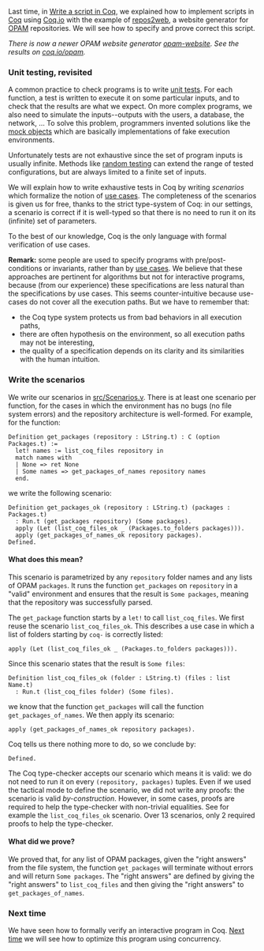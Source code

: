 Last time, in [Write a script in Coq](http://coq-blog.clarus.me/write-a-script-in-coq.html), we explained how to implement scripts in [Coq](https://coq.inria.fr/) using [Coq.io](http://coq.io/) with the example of [repos2web](https://github.com/clarus/repos2web), a website generator for [OPAM](http://opam.ocaml.org/) repositories. We will see how to specify and prove correct this script.

*There is now a newer OPAM website generator [opam-website](https://github.com/coq-io/opam-website). See the results on [coq.io/opam](http://coq.io/opam/).*

### Unit testing, revisited
A common practice to check programs is to write [unit tests](http://en.wikipedia.org/wiki/Unit_testing). For each function, a test is written to execute it on some particular inputs, and to check that the results are what we expect. On more complex programs, we also need to simulate the inputs--outputs with the users, a database, the network, ... To solve this problem, programmers invented solutions like the [mock objects](http://en.wikipedia.org/wiki/Mock_object) which are basically implementations of fake execution environments.

Unfortunately tests are not exhaustive since the set of program inputs is usually infinite. Methods like [random testing](http://en.wikipedia.org/wiki/Random_testing) can extend the range of tested configurations, but are always limited to a finite set of inputs.

We will explain how to write exhaustive tests in Coq by writing *scenarios* which formalize the notion of [use cases](http://en.wikipedia.org/wiki/Use_case). The completeness of the scenarios is given us for free, thanks to the strict type-system of Coq: in our settings, a scenario is correct if it is well-typed so that there is no need to run it on its (infinite) set of parameters.

To the best of our knowledge, Coq is the only language with formal verification of use cases.

**Remark:** some people are used to specify programs with pre/post-conditions or invariants, rather than by [use cases](http://en.wikipedia.org/wiki/Use_case). We believe that these approaches are pertinent for algorithms but not for interactive programs, because (from our experience) these specifications are less natural than the specifications by use cases. This seems counter-intuitive because use-cases do not cover all the execution paths. But we have to remember that:

* the Coq type system protects us from bad behaviors in all execution paths,
* there are often hypothesis on the environment, so all execution paths may not be interesting,
* the quality of a specification depends on its clarity and its similarities with the human intuition.

### Write the scenarios
We write our scenarios in [src/Scenarios.v](https://github.com/clarus/repos2web/blob/master/src/Scenarios.v). There is at least one scenario per function, for the cases in which the environment has no bugs (no file system errors) and the repository architecture is well-formed. For example, for the function:

    Definition get_packages (repository : LString.t) : C (option Packages.t) :=
      let! names := list_coq_files repository in
      match names with
      | None => ret None
      | Some names => get_packages_of_names repository names
      end.

we write the following scenario:

    Definition get_packages_ok (repository : LString.t) (packages : Packages.t)
      : Run.t (get_packages repository) (Some packages).
      apply (Let (list_coq_files_ok _ (Packages.to_folders packages))).
      apply (get_packages_of_names_ok repository packages).
    Defined.

#### What does this mean?

This scenario is parametrized by any `repository` folder names and any lists of OPAM `packages`. It runs the function `get_packages` on `repository` in a "valid" environment and ensures that the result is `Some packages`, meaning that the repository was successfully parsed.

The `get_package` function starts by a `let!` to call `list_coq_files`. We first reuse the scenario `list_coq_files_ok`. This describes a use case in which a list of folders starting by `coq-` is correctly listed:

    apply (Let (list_coq_files_ok _ (Packages.to_folders packages))).

Since this scenario states that the result is `Some files`:

    Definition list_coq_files_ok (folder : LString.t) (files : list Name.t)
      : Run.t (list_coq_files folder) (Some files).

we know that the function `get_packages` will call the function `get_packages_of_names`. We then apply its scenario:

    apply (get_packages_of_names_ok repository packages).

Coq tells us there nothing more to do, so we conclude by:

    Defined.

The Coq type-checker accepts our scenario which means it is valid: we do not need to run it on every `(repository, packages)` tuples. Even if we used the tactical mode to define the scenario, we did not write any proofs: the scenario is valid *by-construction*. However, in some cases, proofs are required to help the type-checker with non-trivial equalities. See for example the `list_coq_files_ok` scenario. Over 13 scenarios, only 2 required proofs to help the type-checker.

#### What did we prove?
We proved that, for any list of OPAM packages, given the "right answers" from the file system, the function `get_packages` will terminate without errors and will return `Some packages`. The "right answers" are defined by giving the "right answers" to `list_coq_files` and then giving the "right answers" to `get_packages_of_names`.

### Next time
We have seen how to formally verify an interactive program in Coq. [Next time](http://coq-blog.clarus.me/concurrency-with-promises-in-coq.html) we will see how to optimize this program using concurrency.
